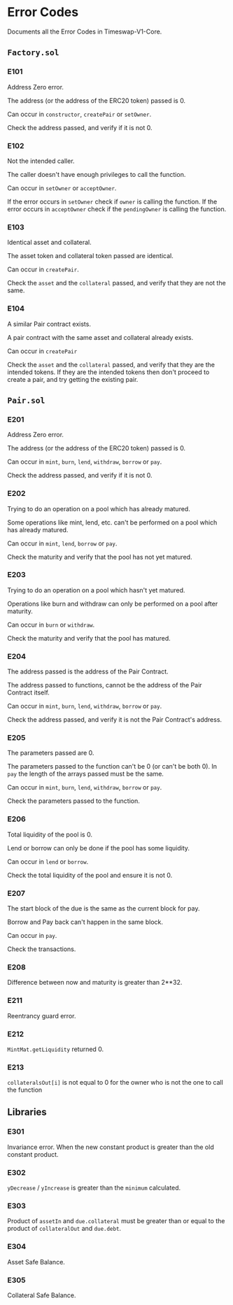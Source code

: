 # Error Codes

Documents all the Error Codes in Timeswap-V1-Core.

## `Factory.sol`

### E101

Address Zero error.

The address (or the address of the ERC20 token) passed is 0.

Can occur in `constructor`, `createPair` or `setOwner`.

Check the address passed, and verify if it is not 0.

### E102

Not the intended caller.

The caller doesn't have enough privileges to call the function.

Can occur in `setOwner` or `acceptOwner`.

If the error occurs in `setOwner` check if `owner` is calling the function. If the error occurs in `acceptOwner` check if the `pendingOwner` is calling the function.

### E103

Identical asset and collateral.

The asset token and collateral token passed are identical.

Can occur in `createPair`.

Check the `asset` and the `collateral` passed, and verify that they are not the same.

### E104

A similar Pair contract exists.

A pair contract with the same asset and collateral already exists.

Can occur in `createPair`

Check the `asset` and the `collateral` passed, and verify that they are the intended tokens. If they are the intended tokens then don't proceed to create a pair, and try getting the existing pair.

## `Pair.sol`

### E201

Address Zero error.

The address (or the address of the ERC20 token) passed is 0.

Can occur in `mint`, `burn`, `lend`, `withdraw`, `borrow` or `pay`.

Check the address passed, and verify if it is not 0.

### E202

Trying to do an operation on a pool which has already matured.

Some operations like mint, lend, etc. can't be performed on a pool which has already matured.

Can occur in `mint`, `lend`, `borrow` or `pay`.

Check the maturity and verify that the pool has not yet matured.

### E203

Trying to do an operation on a pool which hasn't yet matured.

Operations like burn and withdraw can only be performed on a pool after maturity.

Can occur in `burn` or `withdraw`.

Check the maturity and verify that the pool has matured.

### E204

The address passed is the address of the Pair Contract.

The address passed to functions, cannot be the address of the Pair Contract itself.

Can occur in `mint`, `burn`, `lend`, `withdraw`, `borrow` or `pay`.

Check the address passed, and verify it is not the Pair Contract's address.

### E205

The parameters passed are 0.

The parameters passed to the function can't be 0 (or can't be both 0). In `pay` the length of the arrays passed must be the same.

Can occur in `mint`, `burn`, `lend`, `withdraw`, `borrow` or `pay`.

Check the parameters passed to the function.

### E206

Total liquidity of the pool is 0.

Lend or borrow can only be done if the pool has some liquidity.

Can occur in `lend` or `borrow`.

Check the total liquidity of the pool and ensure it is not 0.

### E207

The start block of the due is the same as the current block for pay.

Borrow and Pay back can't happen in the same block.

Can occur in `pay`.

Check the transactions.

### E208

Difference between now and maturity is greater than 2\*\*32.

### E211

Reentrancy guard error.

### E212

`MintMat.getLiquidity` returned 0.

### E213

`collateralsOut[i]` is not equal to 0 for the owner who is not the one to call the function

## Libraries

### E301

Invariance error. When the new constant product is greater than the old constant product.

### E302

`yDecrease` / `yIncrease` is greater than the `minimum` calculated.

### E303

Product of `assetIn` and `due.collateral` must be greater than or equal to the product of `collateralOut` and `due.debt`.

### E304

Asset Safe Balance.

### E305

Collateral Safe Balance.

